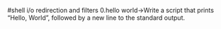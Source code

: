 #shell i/o redirection and filters
0.hello world->Write a script that prints “Hello, World”, followed by a new line to the standard output.
